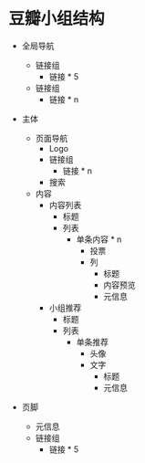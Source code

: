 # 豆瓣小组结构
* 全局导航
    * 链接组
        * 链接 * 5
    * 链接组
        * 链接 * n
  
* 主体
    * 页面导航
        * Logo
        * 链接组
            * 链接 * n
        * 搜索
    * 内容
        * 内容列表
            * 标题
            * 列表
                * 单条内容 * n
                    * 投票
                    * 列
                        * 标题
                        * 内容预览
                        * 元信息
        * 小组推荐
            * 标题
            * 列表
                * 单条推荐
                    * 头像
                    * 文字
                        * 标题
                        * 元信息
  
* 页脚
    * 元信息
    * 链接组
        * 链接 * 5